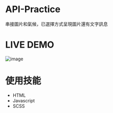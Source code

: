 # API-Practice
串接圖片和氣候，已選擇方式呈現圖片還有文字訊息
# LIVE DEMO
![image](https://github.com/Feng8607/api-practice/blob/master/API-practice.gif)
# 使用技能
- HTML
- Javascript
- SCSS
